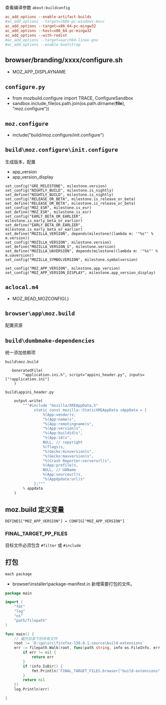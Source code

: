 ##
查看编译参数
`about:buildconfig`

```conf
ac_add_options --enable-artifact-builds
#ac_add_options --target=i686-pc-windows-msvc
ac_add_options --target=x86_64-pc-mingw32
ac_add_options --host=x86_64-pc-mingw32
ac_add_options --with-redist
#ac_add_options --target=aarch64-linux-gnu
#ac_add_options --enable-bootstrap
```

## browser/branding/xxxx/configure.sh

- MOZ_APP_DISPLAYNAME

## `configure.py`
- from mozbuild.configure import TRACE, ConfigureSandbox
- sandbox.include_file(os.path.join(os.path.dirname(__file__), "moz.configure"))

## `moz.configure`
- include("build/moz.configure/init.configure")

## `build\moz.configure\init.configure`
生成版本，配置

- app_version
- app_version_display

```configure
set_config("GRE_MILESTONE", milestone.version)
set_config("NIGHTLY_BUILD", milestone.is_nightly)
set_define("NIGHTLY_BUILD", milestone.is_nightly)
set_config("RELEASE_OR_BETA", milestone.is_release_or_beta)
set_define("RELEASE_OR_BETA", milestone.is_release_or_beta)
set_config("MOZ_ESR", milestone.is_esr)
set_define("MOZ_ESR", milestone.is_esr)
set_config("EARLY_BETA_OR_EARLIER", milestone.is_early_beta_or_earlier)
set_define("EARLY_BETA_OR_EARLIER", milestone.is_early_beta_or_earlier)
set_define("MOZILLA_VERSION", depends(milestone)(lambda m: '"%s"' % m.version))
set_config("MOZILLA_VERSION", milestone.version)
set_define("MOZILLA_VERSION_U", milestone.version)
set_define("MOZILLA_UAVERSION", depends(milestone)(lambda m: '"%s"' % m.uaversion))
set_config("MOZILLA_SYMBOLVERSION", milestone.symbolversion)

set_config("MOZ_APP_VERSION", milestone.app_version)
set_config("MOZ_APP_VERSION_DISPLAY", milestone.app_version_display)
```

## `aclocal.m4`
- MOZ_READ_MOZCONFIG(.)

## `browser\app\moz.build`
配置资源

## `build\dumbmake-dependencies`
统一添加依赖项

`build\moz.build`
```build
   GeneratedFile(
        "application.ini.h", script="appini_header.py", inputs=["!application.ini"]
    )
```

`build\appini_header.py`
```python
    output.write(
        """#include "mozilla/XREAppData.h"
             static const mozilla::StaticXREAppData sAppData = {
                 %(App:vendor)s,
                 "%(App:name)s",
                 "%(App:remotingname)s",
                 "%(App:version)s",
                 "%(App:buildid)s",
                 "%(App:id)s",
                 NULL, // copyright
                 %(flags)s,
                 "%(Gecko:minversion)s",
                 "%(Gecko:maxversion)s",
                 "%(Crash Reporter:serverurl)s",
                 %(App:profile)s,
                 NULL, // UAName
                 %(App:sourceurl)s,
                 "%(AppUpdate:url)s"
             };"""
        % appdata
    )
```

## moz.build 定义变量
```build
DEFINES["MOZ_APP_VERSION"] = CONFIG["MOZ_APP_VERSION"]
```

### FINAL_TARGET_PP_FILES
目标文件必须包含 `#filter` 或 `#include`

## 打包
`mach package`
- browser\installer\package-manifest.in
新增需要打包的文件。

```go
package main

import (
	"fmt"
	"log"
	"os"
	"path/filepath"
)

func main() {
	// 遍历目录下的所有文件
	root := `D:\go\src\firefox-130.0.1.source\build-extensions`
	err := filepath.Walk(root, func(path string, info os.FileInfo, err error) error {
		if err != nil {
			return err
		}
		if !info.IsDir() {
			fmt.Println(`FINAL_TARGET_FILES.browser["build-extensions"] += ["../../build-extensions/` + info.Name() + `"]`)
		}
		return nil
	})
	log.Println(err)

}
```
